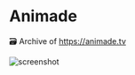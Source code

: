 # Animade

🗃️ Archive of https://animade.tv

![screenshot](https://github.com/user-attachments/assets/509bb110-ace5-4097-9c3d-babb0231c115)
